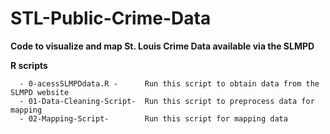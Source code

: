 # STL-Public-Crime-Data
**Code to visualize and map St. Louis Crime Data available via the SLMPD**

**R scripts**
```
  - 0-acessSLMPDdata.R -      Run this script to obtain data from the SLMPD website
  - 01-Data-Cleaning-Script-  Run this script to preprocess data for mapping
  - 02-Mapping-Script-        Run this script for mapping data
```
